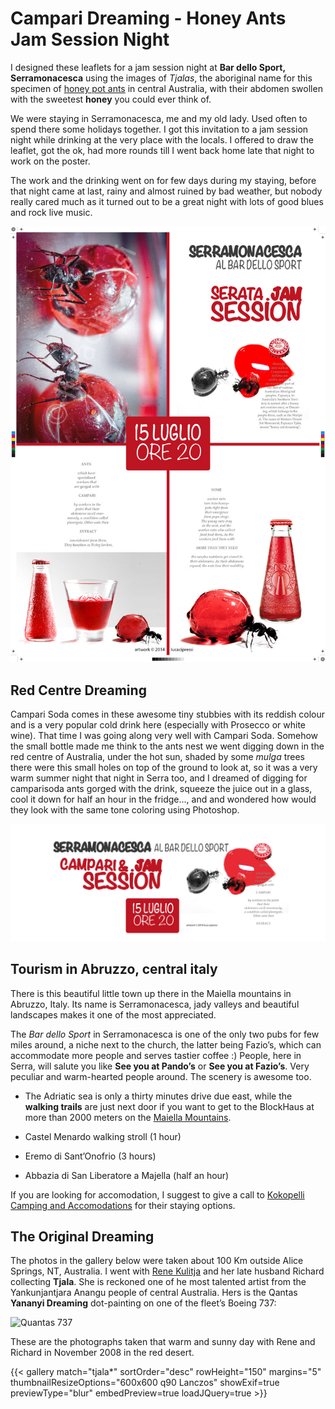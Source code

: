 # Campari Dreaming - Honey Ants Jam Session Night


I designed these leaflets for a jam session night at **Bar dello Sport, Serramonacesca** using the images of *Tjalas*, the aboriginal name for this specimen of [honey pot ants](https://en.wikipedia.org/wiki/Honeypot_ant) in central Australia, with their abdomen swollen with the sweetest **honey** you could ever think of.

We were staying in Serramonacesca, me and my old lady. Used often to spend there some holidays together. I got this invitation to a jam session night while drinking at the very place with the locals. I offered to draw the leaflet, got the ok, had more rounds till I went back home late that night to work on the poster.

The work and the drinking went on for few days during my staying, before that night came at last, rainy and almost ruined by bad weather, but nobody really cared much as it turned out to be a great night with lots of good blues and rock live music.

![Poster](serramonacesca-honey-ants-poster.jpg "70x100 cm Campari Soda Ants Poster - (c) 2014 Luca Cipressi")

## Red Centre Dreaming

Campari Soda comes in these awesome tiny stubbies with its reddish colour and is a very popular cold drink here (especially with Prosecco or white wine). That time I was going along very well with Campari Soda. Somehow the small bottle made me think to the ants nest we went digging down in the red centre of Australia, under the hot sun, shaded by some *mulga* trees there were this small holes on top of the ground to look at, so it was a very warm summer night that night in Serra too, and I dreamed of digging for camparisoda ants gorged with the drink, squeeze the juice out in a glass, cool it down for half an hour in the fridge..., and and wondered how would they look with the same tone coloring using Photoshop.

![Poster2](serramonacesca-honey-ants-00.jpg "70x100 cm Campari Soda Ants Poster - (c) 2014 Luca Cipressi")

## Tourism in Abruzzo, central italy

There is this beautiful little town up there in the Maiella mountains in Abruzzo, Italy. Its name is Serramonacesca, jady valleys and beautiful landscapes makes it one of the most appreciated.

The *Bar dello Sport* in Serramonacesca is one of the only two pubs for few miles around, a niche next to the church, the latter being Fazio’s, which can accommodate more people and serves tastier coffee :) People, here in Serra, will salute you like **See you at Pando’s** or **See you at Fazio’s**. Very peculiar and warm-hearted people around. The scenery is awesome too.

- The Adriatic sea is only a thirty minutes drive due east, while the **walking trails** are just next door if you want to get to the BlockHaus at more than 2000 meters on the [Maiella Mountains](https://en.wikipedia.org/wiki/Maiella).

- Castel Menardo walking stroll (1 hour)
- Eremo di Sant’Onofrio (3 hours)
- Abbazia di San Liberatore a Majella (half an hour)

If you are looking for accomodation, I suggest to give a call to [Kokopelli Camping and Accomodations](https://www.facebook.com/Kokopelli.Camping) for their staying options.

## The Original Dreaming

The photos in the gallery below were taken about 100 Km outside Alice Springs, NT, Australia. I went with [Rene Kulitja](https://en.wikipedia.org/wiki/Rene_Kulitja) and her late husband Richard collecting **Tjala**. She is reckoned one of he most talented artist from the Yankunjantjara Anangu people of central Australia. Hers is the Qantas **Yananyi Dreaming** dot-painting on one of the fleet’s Boeing 737:

![Quantas 737](https://upload.wikimedia.org/wikipedia/commons/8/8b/Qantas_Boeing_737-800_Yananyi_Dreaming_Finney-2.jpg "By Chris Finney - http://www.airliners.net/photo/Qantas/Boeing-737-838/0751324/L/, GFDL 1.2, https://commons.wikimedia.org/w/index.php?curid=17160554")


These are the photographs taken that warm and sunny day with Rene and Richard in November 2008 in the red desert.

{{< gallery match="tjala*" sortOrder="desc" rowHeight="150" margins="5" thumbnailResizeOptions="600x600 q90 Lanczos" showExif=true previewType="blur" embedPreview=true loadJQuery=true >}}

